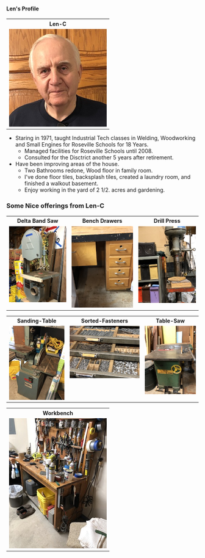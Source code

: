 ####  Len's Profile
<table>
  <tr>
    <th>Len-C</td>
  </tr>
  <tr>
      <td valign="top">
      <a href="./Profile.jpg">
      <img src="./Thumbnails/Profile-T.jpg">
      </a>
      </td
  <tr>
 </table>
 
 -  Staring in 1971, taught Industrial Tech classes in Welding, Woodworking and Small Engines for Roseville Schools for 18 Years.
     - Managed facilities for Roseville Schools until 2008.
     - Consulted for the Disctrict another 5 years after retirement.
 -  Have been improving areas of the house.
     - Two Bathrooms redone, Wood floor in family room.
     - I've done floor tiles, backsplash tiles, created a laundry room, and finished a walkout basement.  
     - Enjoy working in the yard of 2 1/2. acres and gardening.  
 
### Some Nice offerings from Len-C
<table>
  <tr>
    <th>Delta Band Saw</td>
    <th>Bench Drawers</td>
    <th>Drill Press</td>
  </tr>
  <tr>
      <td valign="top">
      <a href="./Band-Saw.jpeg">
      <img src="./Thumbnails/Band-Saw-T.jpg">
      </a>
      </td>
      <td valign="top">
      <a href="./Bench-Drawers.jpeg">
      <img src="./Thumbnails/Bench-Drawers-T.jpg">
      </a>
      </td>
      <td valign="top">
       <a href="./Drill-Press.jpg">
      <img src="./Thumbnails/Drill-Press-T.jpg">
      </a>
      </td>
  </tr>
 </table>
 
 <table>
   <tr>
     <th>Sanding-Table</td>
     <th>Sorted-Fasteners</td>
     <th>Table-Saw</td>
   </tr>
   <tr>
       <td valign="top">
       <a href="./Sanding-Table.jpeg">
       <img src="./Thumbnails/Sanding-Table-T.jpg">
       </a>
       </td>
       <td valign="top">
       <a href="./Sorted-Fasteners.jpeg">
       <img src="./Thumbnails/Sorted-Fasteners-T.jpg">
       </a>
       </td>
       <td valign="top">
        <a href="./Table-Saw.jpeg">
       <img src="./Thumbnails/Table-Saw-T.jpg">
       </a>
       </td>
   </tr>
  </table>
  
 <table>
   <tr>
     <th>Workbench</td>
   </tr>
   <tr>
       <td valign="top">
       <a href="./Workbench.jpeg">
       <img src="./Thumbnails/Workbench-T.jpg">
       </a>
       </td>
    </tr>   
  </table>
